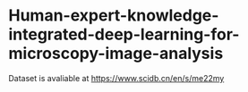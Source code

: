 # Human-expert-knowledge-integrated-deep-learning-for-microscopy-image-analysis
Dataset is avaliable at https://www.scidb.cn/en/s/me22my
